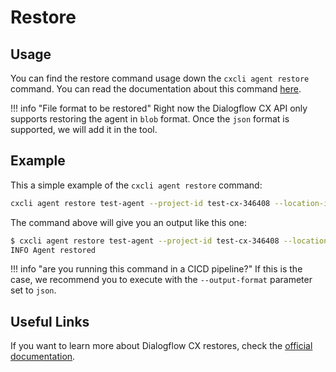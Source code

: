 # Restore


## Usage

You can find the restore command usage down the `cxcli agent restore` command. You can read the documentation about this command [here](/cmd/cxcli_agent_restore).


!!! info "File format to be restored"
    Right now the Dialogflow CX API only supports restoring the agent in `blob` format. Once the `json` format is supported, we will add it in the tool.

## Example

This a simple example of the `cxcli agent restore` command:

```sh
cxcli agent restore test-agent --project-id test-cx-346408 --location-id us-central1 --input agent.blob
```

The command above will give you an output like this one:

```sh
$ cxcli agent restore test-agent --project-id test-cx-346408 --location-id us-central1 --input agent.blob
INFO Agent restored 
```
!!! info "are you running this command in a CICD pipeline?"
    If this is the case, we recommend you to execute with the `--output-format` parameter set to `json`.

## Useful Links

If you want to learn more about Dialogflow CX restores, check the [official documentation](https://cloud.google.com/dialogflow/cx/docs/concept/agent#export).